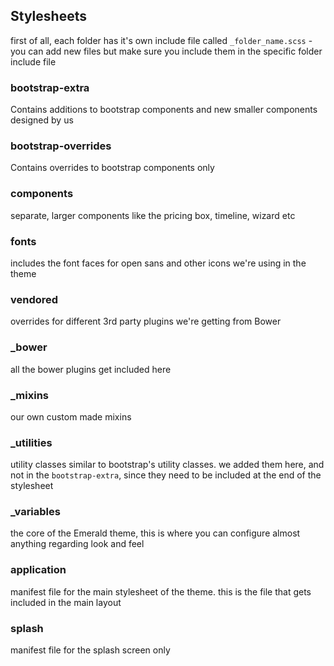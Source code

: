 ## Stylesheets

first of all, each folder has it's own include file called `_folder_name.scss` - you can add new files but make sure you include them in the specific folder include file

### bootstrap-extra

Contains additions to bootstrap components and new smaller components designed by us

### bootstrap-overrides

Contains overrides to bootstrap components only

### components

separate, larger components like the pricing box, timeline, wizard etc

### fonts

includes the font faces for open sans and other icons we're using in the theme

### vendored

overrides for different 3rd party plugins we're getting from Bower

### _bower

all the bower plugins get included here

### _mixins

our own custom made mixins

### _utilities

utility classes similar to bootstrap's utility classes. we added them here, and not in the `bootstrap-extra`, since they need to be included at the end of the stylesheet

### _variables

the core of the Emerald theme, this is where you can configure almost anything regarding look and feel

### application

manifest file for the main stylesheet of the theme. this is the file that gets included in the main layout

### splash

manifest file for the splash screen only